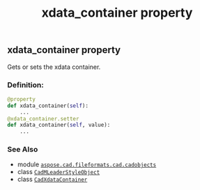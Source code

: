 ﻿---
title: xdata_container property
second_title: Aspose.CAD for Python via .NET API References
description: 
type: docs
weight: 660
url: /python-net/aspose.cad.fileformats.cad.cadobjects/cadmleaderstyleobject/xdata_container/
is_root: false
---

## xdata_container property


Gets or sets the xdata container.
### Definition:
```python
@property
def xdata_container(self):
    ...
@xdata_container.setter
def xdata_container(self, value):
    ...
```

### See Also
* module [`aspose.cad.fileformats.cad.cadobjects`](../../)
* class [`CadMLeaderStyleObject`](/cad/python-net/aspose.cad.fileformats.cad.cadobjects/cadmleaderstyleobject)
* class [`CadXdataContainer`](/cad/python-net/aspose.cad.fileformats.cad.cadobjects/cadxdatacontainer)
